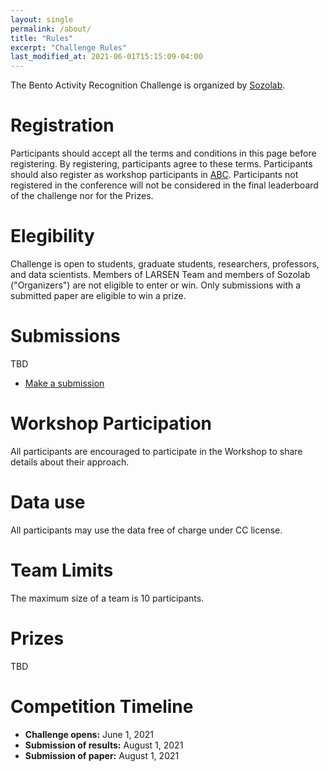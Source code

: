 ```yaml
---
layout: single
permalink: /about/
title: "Rules"
excerpt: "Challenge Rules"
last_modified_at: 2021-06-01T15:15:09-04:00
---
```

The Bento Activity Recognition Challenge is organized by [Sozolab](http://sozolab.jp/).

<!--
and [Larsen Team](https://team.inria.fr/larsen/).
-->

# Registration
Participants should accept all the terms and conditions in this page before registering. By registering, participants agree to these terms. Participants should also register as workshop participants in [ABC](http://abc-research.github.io). Participants not registered in the conference will not be considered in the final leaderboard of the challenge nor for the Prizes.

# Elegibility
Challenge is open to students, graduate students, researchers, professors, and data scientists. Members of LARSEN Team and members of Sozolab ("Organizers") are not eligible to enter or win.
Only submissions with a submitted paper are eligible to win a prize.

# Submissions
TBD

- [Make a submission](/bento2021/submit/)

# Workshop Participation
All participants are encouraged to participate in the Workshop to share details about their approach.  

# Data use
All participants may use the data free of charge under CC license.

# Team Limits
The  maximum size of a team is 10 participants.

# Prizes
TBD
<!--
One representative of the winning team will be invited to our laboratory installations in Kitakyushu, Japan for as many as 7 days. During the visit the winner may be able to collect a dataset of their own with our help. The total cost of the trip may not exceed 200 000 YEN including airplane ticket, hotels, in-city transportation and food.

When the winner is announced the winning team will be contacted to choose their representative. We will send an invitation letter for visa purposes if needed. The travel reservations may be done by the winner or by us, at the best convenience. No cash will be given to the winner in replacement of the travel and only travel expenses may be covered.   

Other conditions [apply](/bento2021/prize_rules/)
-->

# Competition Timeline
- __Challenge opens:__ June 1, 2021
- __Submission of results:__ August 1, 2021
- __Submission of paper:__ August 1, 2021
